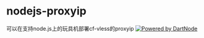# nodejs-proxyip
可以在支持node.js上的玩具机部署cf-vless的proxyip
[![Powered by DartNode](https://dartnode.com/branding/DN-Open-Source-sm.png)](https://dartnode.com "Powered by DartNode - Free VPS for Open Source")
